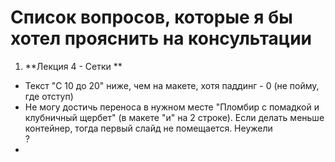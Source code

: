 # Список вопросов, которые я бы хотел прояснить на консультации

1. **Лекция 4 - Сетки **
 *  Текст "С 10 до 20" ниже, чем на макете, хотя паддинг - 0 (не пойму, где отступ)
 *  Не могу достичь переноса в нужном месте "Пломбир с помадкой и клубничный щербет" (в макете "и" на 2 строке). Если делать меньше контейнер, тогда первый слайд не помещается. Неужели <br>?
 *
